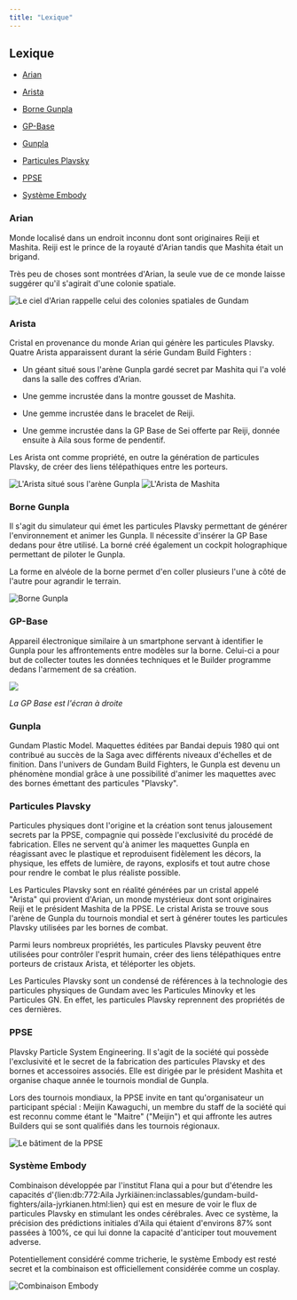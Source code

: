 ```yaml
---
title: "Lexique"
---
```


Lexique
-------


- [Arian](#arian)
  
- [Arista](#arista)
  
- [Borne Gunpla](#borne-gunpla)
  
- [GP-Base](#gp-base)
  
- [Gunpla](#gunpla)
  
- [Particules Plavsky](#particules-plavsky)
  
- [PPSE](#ppse)
  
- [Système Embody](#systeme-embody)



### Arian


Monde localisé dans un endroit inconnu dont sont originaires Reiji et Mashita. Reiji est le prince de la royauté d'Arian tandis que Mashita était un brigand. 
  
Très peu de choses sont montrées d'Arian, la seule vue de ce monde laisse suggérer qu'il s'agirait d'une colonie spatiale.


![Le ciel d'Arian rappelle celui des colonies spatiales de Gundam](/images/stories/saga/gundambf/lexique/arian.jpg)


### Arista


Cristal en provenance du monde Arian qui génère les particules Plavsky. Quatre Arista apparaissent durant la série Gundam Build Fighters : 
  
- Un géant situé sous l'arène Gunpla gardé secret par Mashita qui l'a volé dans la salle des coffres d'Arian.
  
- Une gemme incrustée dans la montre gousset de Mashita.
  
- Une gemme incrustée dans le bracelet de Reiji.
  
- Une gemme incrustée dans la GP Base de Sei offerte par Reiji, donnée ensuite à Aila sous forme de pendentif.
  
Les Arista ont comme propriété, en outre la génération de particules Plavsky, de créer des liens télépathiques entre les porteurs.


![L'Arista situé sous l'arène Gunpla](/images/stories/saga/gundambf/lexique/arista.jpg) ![L'Arista de Mashita](/images/stories/saga/gundambf/lexique/arista2.jpg)


### Borne Gunpla


Il s'agit du simulateur qui émet les particules Plavsky permettant de générer l'environnement et animer les Gunpla. Il nécessite d'insérer la GP Base dedans pour être utilisé. La borné créé également un cockpit holographique permettant de piloter le Gunpla.
  
La forme en alvéole de la borne permet d'en coller plusieurs l'une à côté de l'autre pour agrandir le terrain.


![Borne Gunpla](/images/stories/saga/gundambf/lexique/borne-gunpla.png)
### GP-Base


Appareil électronique similaire à un smartphone servant à identifier le Gunpla pour les affrontements entre modèles sur la borne. Celui-ci a pour but de collecter toutes les données techniques et le Builder programme dedans l'armement de sa création.


![](/images/stories/saga/gundambf/lexique/gp-base.jpg)
  
*La GP Base est l'écran à droite*
### Gunpla


Gundam Plastic Model. Maquettes éditées par Bandai depuis 1980 qui ont contribué au succès de la Saga avec différents niveaux d'échelles et de finition. Dans l'univers de Gundam Build Fighters, le Gunpla est devenu un phénomène mondial grâce à une possibilité d'animer les maquettes avec des bornes émettant des particules "Plavsky".


### Particules Plavsky


Particules physiques dont l'origine et la création sont tenus jalousement secrets par la PPSE, compagnie qui possède l'exclusivité du procédé de fabrication. Elles ne servent qu'à animer les maquettes Gunpla en réagissant avec le plastique et reproduisent fidèlement les décors, la physique, les effets de lumière, de rayons, explosifs et tout autre chose pour rendre le combat le plus réaliste possible.
  
Les Particules Plavsky sont en réalité générées par un cristal appelé "Arista" qui provient d'Arian, un monde mystérieux dont sont originaires Reiji et le président Mashita de la PPSE. Le cristal Arista se trouve sous l'arène de Gunpla du tournois mondial et sert à générer toutes les particules Plavsky utilisées par les bornes de combat.
  
Parmi leurs nombreux propriétés, les particules Plavsky peuvent être utilisées pour contrôler l'esprit humain, créer des liens télépathiques entre porteurs de cristaux Arista, et téléporter les objets.


Les Particules Plavsky sont un condensé de références à la technologie des particules physiques de Gundam avec les Particules Minovky et les Particules GN. En effet, les particules Plavsky reprennent des propriétés de ces dernières.


### PPSE


Plavsky Particle System Engineering. Il s'agit de la société qui possède l'exclusivité et le secret de la fabrication des particules Plavsky et des bornes et accessoires associés. Elle est dirigée par le président Mashita et organise chaque année le tournois mondial de Gunpla. 
  
Lors des tournois mondiaux, la PPSE invite en tant qu'organisateur un participant spécial : Meijin Kawaguchi, un membre du staff de la société qui est reconnu comme étant le "Maitre" ("Meijin") et qui affronte les autres Builders qui se sont qualifiés dans les tournois régionaux. 


![Le bâtiment de la PPSE](/images/stories/saga/gundambf/lexique/ppse.jpg)
### Système Embody


Combinaison développée par l'institut Flana qui a pour but d'étendre les capacités d'{lien:db:772:Aila Jyrkiäinen:inclassables/gundam-build-fighters/aila-jyrkianen.html:lien} qui est en mesure de voir le flux de particules Plavsky en stimulant les ondes cérébrales. Avec ce système, la précision des prédictions initiales d'Aila qui étaient d'environs 87% sont passées à 100%, ce qui lui donne la capacité d'anticiper tout mouvement adverse.
  
Potentiellement considéré comme tricherie, le système Embody est resté secret et la combinaison est officiellement considérée comme un cosplay.


![Combinaison Embody](/images/stories/saga/gundambf/lexique/embody.jpg)
